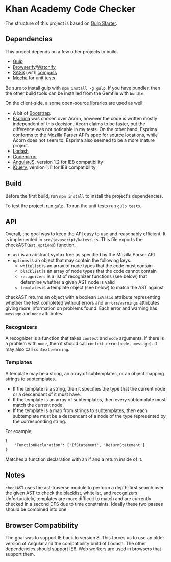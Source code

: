 # Khan Academy Code Checker
The structure of this project is based on [Gulp Starter](https://github.com/greypants/gulp-starter).

## Dependencies
This project depends on a few other projects to build.
- [Gulp](http://gulpjs.com/)
- [Browserify](http://browserify.org/)/[Watchify](https://github.com/substack/watchify)
- [SASS](http://sass-lang.com/) (with [compass](http://compass-style.org/)
- [Mocha](http://mochajs.org/) for unit tests

Be sure to install gulp with `npm install -g gulp`. If you have bundler, then the other build tools can be installed from the Gemfile with `bundle`.

On the client-side, a some open-source libraries are used as well:
- A bit of [Bootstrap](http://getbootstrap.com/).
- [Esprima](http://esprima.org/) was chosen over Acorn, however the code is written mostly independent of this decision. Acorn claims to be faster, but the difference was not noticable in my tests. On the other hand, Esprima conforms to the Mozilla Parser API's spec for source locations, while Acorn does not seem to. Esprima also seemed to be a more mature project.
- [Lodash](https://lodash.com/)
- [Codemirror](http://codemirror.net/)
- [AngularJS](http://angularjs.org), version 1.2 for IE8 compatibility
- [jQuery](http://jquery.com/), version 1.11 for IE8 compatibility

## Build
Before the first build, run `npm install` to install the project's dependencies.

To test the project, run `gulp`. To run the unit tests run `gulp tests`.

## API
Overall, the goal was to keep the API easy to use and reasonably efficient. It is implemented in `src/javascript/katest.js`. This file exports the checkAST(`ast`, `options`) function.
- `ast` is an abstract syntax tree as specified by the Mozilla Parser API
- `options` is an object that may contain the following keys:
  - `whitelist` is an array of node types that the code must contain
  - `blacklist` is an array of node types that the code cannot contain
  - `recognizers` is a list of recognizer functions (see below) that determine whether a given AST node is valid
  - `templates` is a template object (see below) to match the AST against

checkAST returns an object with a boolean `isValid` attribute representing whether the test completed without errors and `errors`/`warnings` attributes giving more information on problems found. Each error and warning has `message` and `node` attributes.

### Recognizers
A recognizer is a function that takes `context` and `node` arguments. If there is a problem with `node`, then it should call `context.error(node, message)`. It may also call `context.warning`.

### Templates
A template may be a string, an array of subtemplates, or an object mapping strings to subtemplates.
- If the template is a string, then it specifies the type that the current node or a descendant of it must have.
- If the template is an array of subtemplates, then every subtemplate must match the current node.
- If the template is a map from strings to subtemplates, then each subtemplate must be a descendant of a node of the type represented by the corresponding string. 

For example,
```
{
    'FunctionDeclaration': ['IfStatement', 'ReturnStatement']
}
```
Matches a function declaration with an if and a return inside of it.

## Notes
`checkAST` uses the ast-traverse module to perform a depth-first search over the given AST to check the blacklist, whitelist, and recognizers. Unfortunately, templates are more difficult to match and are currently checked in a second DFS due to time constraints. Ideally these two passes should be combined into one.
    
## Browser Compatibility
The goal was to support IE back to version 8. This forces us to use an older version of Angular and the compatibility build of Lodash. The other dependencies should support IE8. Web workers are used in browsers that support them.
